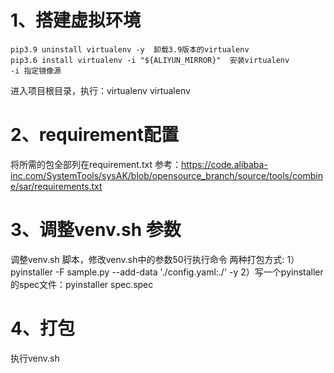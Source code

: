 # 1、搭建虚拟环境
    pip3.9 uninstall virtualenv -y  卸载3.9版本的virtualenv
    pip3.6 install virtualenv -i "${ALIYUN_MIRROR}"  安装virtualenv
    -i 指定镜像源
   进入项目根目录，执行：virtualenv virtualenv

# 2、requirement配置
   将所需的包全部列在requirement.txt 参考：https://code.alibaba-inc.com/SystemTools/sysAK/blob/opensource_branch/source/tools/combine/sar/requirements.txt
   
# 3、调整venv.sh 参数
   调整venv.sh 脚本，修改venv.sh中的参数50行执行命令
    两种打包方式:
        1）pyinstaller -F  sample.py --add-data './config.yaml:./' -y
        2）写一个pyinstaller的spec文件：pyinstaller spec.spec

# 4、打包
   执行venv.sh
